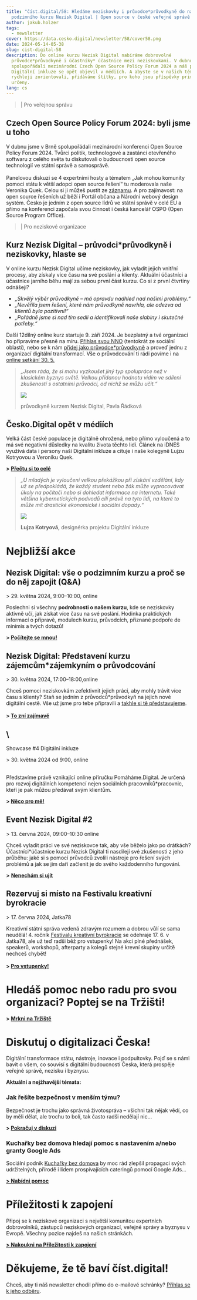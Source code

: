 ```yaml
---
title: "číst.digital/58: Hledáme neziskovky i průvodce*průvodkyně do našeho
  podzimního kurzu Nezisk Digital | Open source v české veřejné správě boduje "
author: jakub.holzer
tags:
  - newsletter
cover: https://data.cesko.digital/newsletter/58/cover58.png
date: 2024-05-14-05-38
slug: cist-digital-58
description: Do online kurzu Nezisk Digital nabíráme dobrovolné
  průvodce*průvodkyně i účastníky* účastnice mezi neziskovkami. V dubnu jsme
  spolupořádali mezinárodní Czech Open Source Policy Forum 2024 a náš projekt
  Digitální inkluze se opět objevil v médiích. A abyste se v našich tématech
  rychleji zorientovali, přidáváme štítky, pro koho jsou příspěvky primárně
  určeny.
lang: cs
---
```

> \| Pro veřejnou správu

## Czech Open Source Policy Forum 2024: byli jsme u toho

V dubnu jsme v Brně spolupořádali mezinárodní konferenci Open Source Policy Forum 2024. Tvůrci politik, technologové a zastánci otevřeného softwaru z celého světa tu diskutovali o budoucnosti open source technologií ve státní správě a samosprávě.\
\
Panelovou diskuzi se 4 expertními hosty a tématem „Jak mohou komunity pomoci státu k větší adopci open source řešení“ tu moderovala naše Veronika Quek. Celou si ji můžeš pustit ze [záznamu](https://www.youtube.com/live/5wVKoQsu-Zo?feature=shared&t=22222). A pro zajímavost: na open source řešeních už běží i Portál občana a Národní webový design systém. Česko je jedním z open source lídrů ve státní správě v celé EU a přímo na konferenci započala svou činnost i česká kancelář OSPO (Open Source Program Office).

> \|﻿ Pro neziskové organizace

## Kurz Nezisk Digital – průvodci*průvodkyně i neziskovky, hlaste se

V online kurzu Nezisk Digital učíme neziskovky, jak vyladit jejich vnitřní procesy, aby získaly více času na své poslání a klienty. Aktuální účastníci a účastnice jarního běhu mají za sebou první část kurzu. Co si z první čtvrtiny odnášejí?

* *„Skvělý výběr průvodkyně – má opravdu nadhled nad našimi problémy.“*
* *„Nevěřila jsem řešení, které nám průvodkyně navrhla, ale odezva od klientů byla pozitivní!“*
* *„Pořádně jsme si nad tím sedli a identifikovali naše slabiny i skutečné potřeby.“*



Další 12dílný online kurz startuje 9. září 2024. Je bezplatný a tvé organizaci ho připravíme přesně na míru. [Přihlas svou NNO](https://airtable.com/appBMJcLnBva02IEy/shrlymCJWH9WCdGRq) (tentokrát ze sociální oblasti), nebo se k nám [přidej jako průvodce*průvodkyně](https://app.cesko.digital/opportunities/recP8PO9DhSXwERTr) a proveď jednu z organizací digitální transformací. Vše o průvodcování ti rádi povíme i na [online setkání 30. 5.](https://app.cesko.digital/events/predstaveni-kurzu-nezisk-digital-mentorum)



> *„Jsem ráda, že si mohu vyzkoušet jiný typ spolupráce než v klasickém byznys světě. Velkou přidanou hodnotu vidím ve sdílení zkušeností s ostatními průvodci, od nichž se můžu učit.“*
>
> ![](https://data.cesko.digital/newsletter/58/pavla-radkova.png)
>
> průvodkyně kurzem Nezisk Digital, Pavla Řádková

## **Česko.Digital opět v médiích**

Velká část české populace je digitálně ohrožená, nebo přímo vyloučená a to má své negativní důsledky na kvalitu života těchto lidí. Článek na iDNES využívá data i persony naší Digitální inkluze a cituje i naše kolegyně Lujzu Kotryovou a Veroniku Quek.

**\> [Přečtu si to celé](https://www.idnes.cz/zpravy/domaci/digitalni-gramotnost-cesi-problemy-datove-schranky-bankovni-identita.A240416_103232_domaci_nema)**

> *„U mladých je vyloučení velkou překážkou při získání vzdělání, kdy už se předpokládá, že každý student nebo žák může vypracovávat úkoly na počítači nebo si dohledat informace na internetu. Také většina kybernetických podvodů cílí právě na tyto lidi, na které to může mít drastické ekonomické i sociální dopady.“*
>
> ![](https://data.cesko.digital/newsletter/58/lujza-kotryova.png)
>
> **Lujza Kotryová,** designérka projektu Digitální inkluze

# Nejbližší akce

## Nezisk Digital: vše o podzimním kurzu a proč se do něj zapojit (Q&A)

\> 29. května 2024, 9:00–10:00, online

Poslechni si všechny **podrobnosti o našem kurzu**, kde se neziskovky aktivně učí, jak získat více času na své poslání. Hodinka praktických informací o přípravě, modulech kurzu, průvodcích, přiznané podpoře de minimis a tvých dotazů!

**\>﻿ [Počítejte se mnou!](https://app.cesko.digital/events/nezisk-digital-podzimni-kurz-QA)**

## Nezisk Digital: Představení kurzu zájemcům*zájemkyním o průvodcování

\> 30. května 2024, 17:00–18:00,online 

Chceš pomoci neziskovkám zefektivnit jejich práci, aby mohly trávit více času s klienty? Staň se jedním z průvodců*průvodkyň na jejich nové digitální cestě. Vše už jsme pro tebe připravili a [takhle si tě představujeme](https://app.cesko.digital/opportunities/recP8PO9DhSXwERTr).\
\
**\>﻿ [To zní zajímavě](https://app.cesko.digital/events/predstaveni-kurzu-nezisk-digital-mentorum)**

## \
Showcase #4 Digitální inkluze

\> 30. května 2024 od 9:00, online

\
Představíme právě vznikající online příručku Pomáháme.Digital. Je určená pro rozvoj digitálních kompetencí nejen sociálních pracovníků*pracovnic, kteří je pak můžou předávat svým klientům.

**\>﻿ [Něco pro mě!](https://app.cesko.digital/events/showcase-digitalni-inkluze-4)** 



## Event Nezisk Digital #2 

\> 13. června 2024, 09:00–10:30 online  

Chceš vyladit práci ve své neziskovce tak, aby vše běželo jako po drátkách? Účastníci*účastnice kurzu Nezisk Digital ti nasdílejí své zkušenosti z jeho průběhu: jaké si s pomocí průvodců zvolili nástroje pro řešení svých problémů a jak se jim daří začlenit je do svého každodenního fungování.

**\>**﻿ [**Nenechám si ujít**](https://app.cesko.digital/events/event-nezisk-digital-24-2)

## Rezervuj si místo na Festivalu kreativní byrokracie 

\> 1﻿7. června 2024, Jatka78

Kreativní státní správa vedená zdravým rozumem a dobrou vůlí se sama neudělá! 4. ročník [Festivalu kreativní byrokracie](https://creativebureaucracy.cz/) se odehraje 17. 6. v Jatka78, ale už teď radši běž pro vstupenky! Na akci plné přednášek, speakerů, workshopů, afterparty a kolegů stejné krevní skupiny určitě nechceš chybět!\
\
**\>﻿ [Pro vstupenky!](https://connect.boomevents.org/cs/event/1013b185-03c0-43ee-bee9-fadfeb47b380/order)**



# Hledáš pomoc nebo radu pro svou organizaci? Poptej se na Tržišti!

**\> [M﻿rkni na Tržiště](https://diskutuj.digital/c/trziste/5)**



# Diskutuj o digitalizaci Česka!

Digitální transformace státu, nástroje, inovace i podpultovky. Pojď se s námi bavit o všem, co souvisí s digitální budoucností Česka, která prospěje veřejné správě, nezisku i byznysu.

**Aktuální a nejžhavější témata:**



### Jak řešíte bezpečnost v menším týmu?

Bezpečnost je trochu jako správná životospráva – všichni tak nějak vědí, co by měli dělat, ale trochu to bolí, tak často radši nedělají nic...

**\> [Pokračuj v diskuzi](https://diskutuj.digital/t/jak-resite-bezpecnost-v-mensim-tymu/378)**

### Kuchařky bez domova hledají pomoc s nastavením a/nebo granty Google Ads

Sociální podnik [Kuchařky bez domova](https://kucharkybezdomova.org/) by moc rád zlepšil propagaci svých udržitelných, přírodě i lidem prospívajících cateringů pomocí Google Ads...

**[\> ﻿Nabídni pomoc](https://diskutuj.digital/t/uzitecne-tipy-od-daly-musila-pro-praci-s-notion/350/1)**



# Příležitosti k zapojení

Připoj se k neziskové organizaci s největší komunitou expertních dobrovolníků, zástupců neziskových organizací, veřejné správy a byznysu v Evropě. Všechny pozice najdeš na našich stránkách.

**[\> Nakoukni na Příležitosti k zapojení](https://app.cesko.digital/opportunities)**



# Děkujeme, že tě baví číst.digital!

C﻿hceš, aby ti náš newsletter chodil přímo do e-mailové schránky? [Přihlas se k jeho odběru](https://ceskodigital.ecomailapp.cz/public/form/6-3fdfd544852ed7431aa64f3b9481afb9).